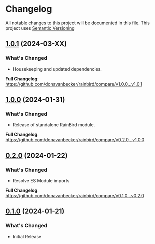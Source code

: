 # Changelog

All notable changes to this project will be documented in this file. This project uses [Semantic Versioning](https://semver.org/)

## [1.0.1](https://github.com/donavanbecker/rainbird/tag/v1.0.1) (2024-03-XX)

### What's Changed
- Housekeeping and updated dependencies.

**Full Changelog**: https://github.com/donavanbecker/rainbird/compare/v1.0.0...v1.0.1

## [1.0.0](https://github.com/donavanbecker/rainbird/tag/v1.0.0) (2024-01-31)

### What's Changed
- Release of standalone RainBird module.

**Full Changelog**: https://github.com/donavanbecker/rainbird/compare/v0.2.0...v1.0.0

## [0.2.0](https://github.com/donavanbecker/rainbird/tag/v0.2.0) (2024-01-22)

### What's Changed
- Resolve ES Module imports

**Full Changelog**: https://github.com/donavanbecker/rainbird/compare/v0.1.0...v0.2.0

## [0.1.0](https://github.com/donavanbecker/rainbird/tag/v0.1.0) (2024-01-21)

### What's Changed
- Initial Release
